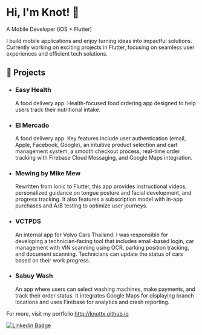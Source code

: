 # Hi, I'm Knot! 👋

A Mobile Developer (iOS + Flutter)

I build mobile applications and enjoy turning ideas into impactful solutions. Currently working on exciting projects in Flutter, focusing on seamless user experiences and efficient tech solutions. 

## 🚀 Projects

- ### Easy Health

  A food delivery app. Health-focused food ordering app designed to help users track their nutritional intake.
  
- ### El Mercado

  A food delivery app. Key features include user authentication (email, Apple, Facebook, Google), an intuitive product selection and cart management system, a smooth checkout process, real-time order tracking with Firebase Cloud Messaging, and Google Maps integration.
  
- ### Mewing by Mike Mew
  
  Rewritten from Ionic to Flutter, this app provides instructional videos, personalized guidance on tongue posture and facial development, and progress tracking. It also features a subscription model with in-app purchases and A/B testing to optimize user journeys.
  
- ### VCTPDS

  An internal app for Volvo Cars Thailand. I was responsible for developing a technician-facing tool that includes email-based login, car management with VIN scanning using OCR, parking position tracking, and document scanning. Technicians can update the status of cars based on their work progress.
  
- ### Sabuy Wash

  An app where users can select washing machines, make payments, and track their order status. It integrates Google Maps for displaying branch locations and uses Firebase for analytics and crash reporting.

For more, visit my portfolio http://knottx.github.io


[![Linkedin Badge](https://img.shields.io/badge/-LinkedIn-blue?style=flat-square&logo=Linkedin&logoColor=white)](https://www.linkedin.com/in/visarut-tippun/)

